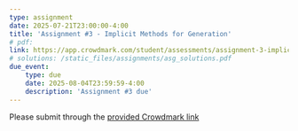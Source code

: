 ```yaml
---
type: assignment
date: 2025-07-21T23:00:00-4:00
title: 'Assignment #3 - Implicit Methods for Generation'
# pdf: 
link: https://app.crowdmark.com/student/assessments/assignment-3-implicit-methods-for-generation
# solutions: /static_files/assignments/asg_solutions.pdf
due_event: 
    type: due
    date: 2025-08-04T23:59:59-4:00
    description: 'Assignment #3 due'
---
```

Please submit through the [provided Crowdmark link](https://app.crowdmark.com/student/assessments/assignment-3-implicit-methods-for-generation)
